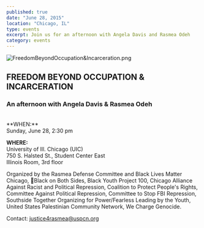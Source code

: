 ```yaml
---
published: true
date: "June 28, 2015"
location: "Chicago, IL"
type: events
excerpt: Join us for an afternoon with Angela Davis and Rasmea Odeh
category: events
---
```



![FreedomBeyondOccupation&Incarceration.png]({{site.baseurl}}/assets/img/FreedomBeyondOccupation&Incarceration.png)

## FREEDOM BEYOND OCCUPATION & INCARCERATION

### An afternoon with Angela Davis & Rasmea Odeh
<br>
**WHEN:**
<br>Sunday, June 28, 2:30 pm

**WHERE:** 
<br>University of Ill. Chicago (UIC) 
<br>750 S. Halsted St., Student Center East
<br>Illinois Room, 3rd floor

Organized by the Rasmea Defense Committee and Black Lives Matter Chicago, Black on Both Sides, Black Youth Project 100, Chicago Alliance Against Racist and Political Repression, Coalition to Protect People's Rights, Committee Against Political Repression, Committee to Stop FBI Repression, Southside Together Organizing for Power/Fearless Leading by the Youth, United States Palestinian Community Network, We Charge Genocide.

Contact: [justice4rasmea@uspcn.org](mailto:justice4rasmea@uspcn.org)
